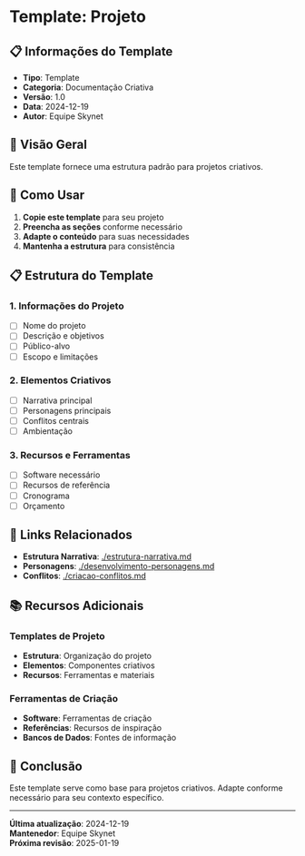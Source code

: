 # Template: Projeto

## 📋 **Informações do Template**
- **Tipo**: Template
- **Categoria**: Documentação Criativa
- **Versão**: 1.0
- **Data**: 2024-12-19
- **Autor**: Equipe Skynet

## 🎯 **Visão Geral**

Este template fornece uma estrutura padrão para projetos criativos.

## 📝 **Como Usar**

1. **Copie este template** para seu projeto
2. **Preencha as seções** conforme necessário
3. **Adapte o conteúdo** para suas necessidades
4. **Mantenha a estrutura** para consistência

## 📋 **Estrutura do Template**

### **1. Informações do Projeto**
- [ ] Nome do projeto
- [ ] Descrição e objetivos
- [ ] Público-alvo
- [ ] Escopo e limitações

### **2. Elementos Criativos**
- [ ] Narrativa principal
- [ ] Personagens principais
- [ ] Conflitos centrais
- [ ] Ambientação

### **3. Recursos e Ferramentas**
- [ ] Software necessário
- [ ] Recursos de referência
- [ ] Cronograma
- [ ] Orçamento

## 🔗 **Links Relacionados**

- **Estrutura Narrativa**: [./estrutura-narrativa.md](estrutura-narrativa.md)
- **Personagens**: [./desenvolvimento-personagens.md](desenvolvimento-personagens.md)
- **Conflitos**: [./criacao-conflitos.md](criacao-conflitos.md)

## 📚 **Recursos Adicionais**

### **Templates de Projeto**
- **Estrutura**: Organização do projeto
- **Elementos**: Componentes criativos
- **Recursos**: Ferramentas e materiais

### **Ferramentas de Criação**
- **Software**: Ferramentas de criação
- **Referências**: Recursos de inspiração
- **Bancos de Dados**: Fontes de informação

## 🎯 **Conclusão**

Este template serve como base para projetos criativos. Adapte conforme necessário para seu contexto específico.

---

**Última atualização**: 2024-12-19  
**Mantenedor**: Equipe Skynet  
**Próxima revisão**: 2025-01-19
